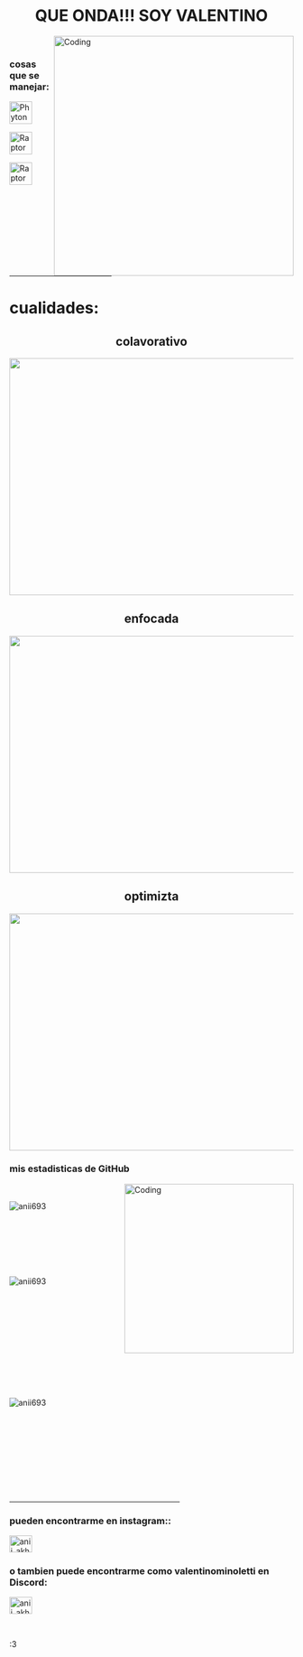 <h1 align="center">QUE ONDA!!! SOY VALENTINO</h1>



<img align="right" alt="Coding" width="425" src="https://preview.redd.it/jbcj0uqbihg41.jpg?width=1080&crop=smart&auto=webp&s=7a529d0abe43ab1f3594f59724b2d9072b6ab56b">

    
<br>
<h3 align="left">cosas que se manejar:</h3>

<p align="left"> <a href="https://www.python.org" target="_blank" rel="noreferrer"> <img src="https://upload.wikimedia.org/wikipedia/commons/thumb/c/c3/Python-logo-notext.svg/1200px-Python-logo-notext.svg.png" alt="Phyton" width="40" height="40"/> </a>
<p align="left"> <a href="https://raptor.martincarlisle.com" rel="noreferrer"> <img src="https://raptortech.com/wp-content/uploads/2021/08/raptor-icon-banner.png" alt="Raptor" width="40" height="40"/> </a>

<p align="left"> <a href="https://es.wikipedia.org/wiki/HTML" rel="noreferrer"> <img src="https://static-00.iconduck.com/assets.00/html-5-icon-726x1024-evem6gg5.png" alt="Raptor" width="40" height="40"/> </a>
<hr width="36%" >

<h1 align="left">cualidades:</h1>

<h2 align="center"> colavorativo</h2>
<img align="center" src="https://grupo-pya.com/wp-content/uploads/2021/10/Tipos-de-inteligencia-1.jpg" width="800" height="420">

<h2 align="center">enfocada</h2>
<img align="center" src="https://ignaciogavilan.com/wp-content/uploads/2018/12/aprender.jpg" width="800" height="420">


<h2 align="center">optimizta</h2>
<img align="center" src="https://asistenciasanitaria.com.ar/wp-content/uploads/2018/11/gettyimages-905964110.jpg" width="800" height="420">

<h3>mis estadisticas de GitHub</h3>
<img align="right" alt="Coding" width="300" src="https://cdn.dribbble.com/users/1277312/screenshots/14733298/media/39b1045e593737587dd60e42c8422d1f.gif" >
<br>


<p><img align="left" src="https://github-readme-stats.vercel.app/api/top-langs?username=anii693&show_icons=true&theme=dark&locale=en&layout=compact" alt="anii693" /></p>

<br><br><br><br><br><br><br>
<p>&nbsp;<img align="left" src="https://github-readme-stats.vercel.app/api?username=anii693&show_icons=true&theme=dark&locale=en" alt="anii693" /></p>
<br><br><br><br><br><br><br><br><br><br>

<p><img align="left" src="https://github-readme-streak-stats.herokuapp.com/?user=anii693&theme=dark" alt="anii693" /></p>
<br><br><br><br><br><br><br><br><br><br>
<hr width="60%" >
<h3 align="left">pueden encontrarme en instagram::</h3>
<p align="left">
<a href="https://https://www.instagram.com/valentino_minoletti19/" target="blank"><img align="center" src="https://raw.githubusercontent.com/rahuldkjain/github-profile-readme-generator/master/src/images/icons/Social/instagram.svg" alt="anii_akhil" height="30" width="40" /></a>
<h3>o tambien puede encontrarme como valentinominoletti en Discord:</h3>
<a href="https://discord.gg/wmNrPh48/" target="blank"><img align="center" src="https://assets-global.website-files.com/6257adef93867e50d84d30e2/636e0a6a49cf127bf92de1e2_icon_clyde_blurple_RGB.png" alt="anii_akhil" height="30" width="40" /></a>
</p>
<br>

:3
